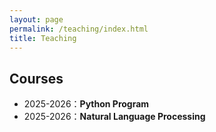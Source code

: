 ```yaml
---
layout: page
permalink: /teaching/index.html
title: Teaching
---
```


## Courses

- 2025-2026：**Python Program**
- 2025-2026：**Natural Language Processing**

<br>
